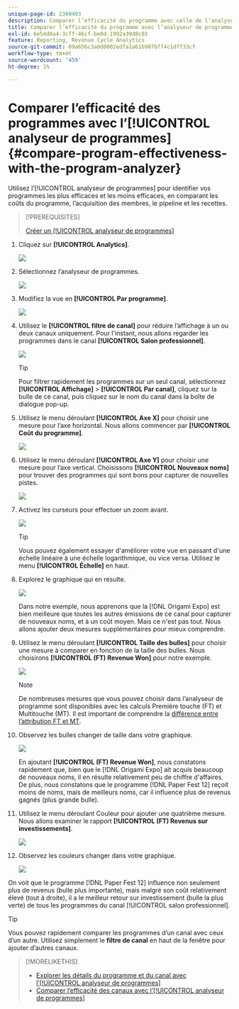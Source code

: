 ```yaml
---
unique-page-id: 2360403
description: Comparer l’efficacité du programme avec celle de l’analyseur de programmes - Documents Marketo - Documentation du produit
title: Comparer l’efficacité du programme avec l’analyseur de programme
exl-id: 6e54d0a4-3cff-46cf-be0d-1992a39d8c03
feature: Reporting, Revenue Cycle Analytics
source-git-commit: 09a656c3a0d0002edfa1a61b987bff4c1dff33cf
workflow-type: tm+mt
source-wordcount: '459'
ht-degree: 1%

---
```


# Comparer l’efficacité des programmes avec l’[!UICONTROL analyseur de programmes] {#compare-program-effectiveness-with-the-program-analyzer}

Utilisez l’[!UICONTROL analyseur de programmes] pour identifier vos programmes les plus efficaces et les moins efficaces, en comparant les coûts du programme, l’acquisition des membres, le pipeline et les recettes.

>[!PREREQUISITES]
>
>[Créer un [!UICONTROL analyseur de programmes]](/help/marketo/product-docs/reporting/revenue-cycle-analytics/program-analytics/create-a-program-analyzer.md)

1. Cliquez sur **[!UICONTROL Analytics]**.

   ![](assets/image2014-9-17-18-3a50-3a30.png)

1. Sélectionnez l’analyseur de programmes.

   ![](assets/image2014-9-17-18-3a50-3a37.png)

1. Modifiez la vue en **[!UICONTROL Par programme]**.

   ![](assets/image2014-9-17-18-3a50-3a44.png)

1. Utilisez le **[!UICONTROL filtre de canal]** pour réduire l’affichage à un ou deux canaux uniquement. Pour l&#39;instant, nous allons regarder les programmes dans le canal **[!UICONTROL Salon professionnel]**.

   ![](assets/image2014-9-17-18-3a51-3a2.png)

   >[!TIP]
   >
   >Pour filtrer rapidement les programmes sur un seul canal, sélectionnez **[!UICONTROL Affichage]** > **[!UICONTROL Par canal]**, cliquez sur la bulle de ce canal, puis cliquez sur le nom du canal dans la boîte de dialogue pop-up.

1. Utilisez le menu déroulant **[!UICONTROL Axe X]** pour choisir une mesure pour l’axe horizontal. Nous allons commencer par **[!UICONTROL Coût du programme]**.

   ![](assets/image2014-9-17-18-3a52-3a16.png)

1. Utilisez le menu déroulant **[!UICONTROL Axe Y]** pour choisir une mesure pour l’axe vertical. Choisissons **[!UICONTROL Nouveaux noms]** pour trouver des programmes qui sont bons pour capturer de nouvelles pistes.

   ![](assets/image2014-9-17-18-3a52-3a26.png)

1. Activez les curseurs pour effectuer un zoom avant.

   ![](assets/image2014-9-17-18-3a53-3a9.png)

   >[!TIP]
   >
   >Vous pouvez également essayer d&#39;améliorer votre vue en passant d&#39;une échelle linéaire à une échelle logarithmique, ou vice versa. Utilisez le menu **[!UICONTROL Échelle]** en haut.

1. Explorez le graphique qui en résulte.

   ![](assets/image2014-9-17-18-3a53-3a49.png)

   Dans notre exemple, nous apprenons que la [!DNL Origami Expo] est bien meilleure que toutes les autres émissions de ce canal pour capturer de nouveaux noms, et à un coût moyen. Mais ce n&#39;est pas tout. Nous allons ajouter deux mesures supplémentaires pour mieux comprendre.

1. Utilisez le menu déroulant **[!UICONTROL Taille des bulles]** pour choisir une mesure à comparer en fonction de la taille des bulles. Nous choisirons **[!UICONTROL (FT) Revenue Won]** pour notre exemple.

   ![](assets/image2014-9-17-18-3a54-3a25.png)

   >[!NOTE]
   >
   >De nombreuses mesures que vous pouvez choisir dans l’analyseur de programme sont disponibles avec les calculs Première touche (FT) et Multitouche (MT). Il est important de comprendre la [&#x200B; différence entre l’attribution FT et MT](/help/marketo/product-docs/reporting/revenue-cycle-analytics/revenue-tools/attribution/understanding-attribution.md).

1. Observez les bulles changer de taille dans votre graphique.

   ![](assets/image2014-9-17-18-3a54-3a57.png)

   En ajoutant **[!UICONTROL (FT) Revenue Won]**, nous constatons rapidement que, bien que le [!DNL Origami Expo] ait acquis beaucoup de nouveaux noms, il en résulte relativement peu de chiffre d&#39;affaires. De plus, nous constatons que le programme [!DNL Paper Fest 12] reçoit moins de noms, mais de meilleurs noms, car il influence plus de revenus gagnés (plus grande bulle).

1. Utilisez le menu déroulant Couleur pour ajouter une quatrième mesure. Nous allons examiner le rapport **[!UICONTROL (FT) Revenus sur investissements]**.

   ![](assets/image2014-9-17-18-3a55-3a33.png)

1. Observez les couleurs changer dans votre graphique.

   ![](assets/image2014-9-17-18-3a55-3a47.png)

On voit que le programme [!DNL Paper Fest 12] influence non seulement plus de revenus (bulle plus importante), mais malgré son coût relativement élevé (tout à droite), il a le meilleur retour sur investissement (bulle la plus verte) de tous les programmes du canal [!UICONTROL salon professionnel].

>[!TIP]
>
>Vous pouvez rapidement comparer les programmes d’un canal avec ceux d’un autre. Utilisez simplement le **filtre de canal** en haut de la fenêtre pour ajouter d’autres canaux.

>[!MORELIKETHIS]
>
>* [Explorer les détails du programme et du canal avec l’[!UICONTROL analyseur de programmes]](/help/marketo/product-docs/reporting/revenue-cycle-analytics/program-analytics/explore-program-and-channel-details-with-the-program-analyzer.md)
>* [Comparer l’efficacité des canaux avec l’[!UICONTROL analyseur de programmes]](/help/marketo/product-docs/reporting/revenue-cycle-analytics/program-analytics/compare-channel-effectiveness-with-the-program-analyzer.md)
